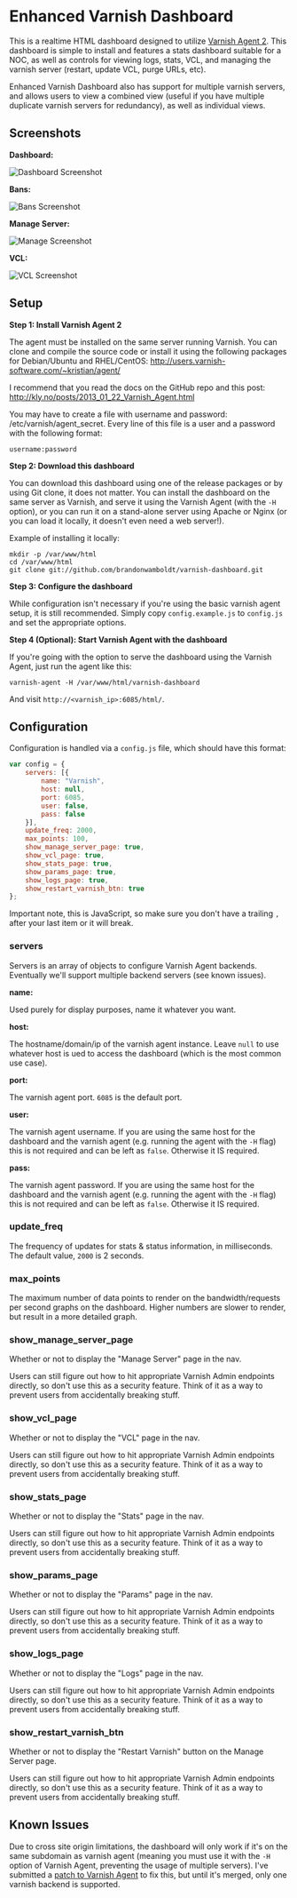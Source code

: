 Enhanced Varnish Dashboard
==========================

This is a realtime HTML dashboard designed to utilize [Varnish Agent 2](https://github.com/varnish/vagent2). This
dashboard is simple to install and features a stats dashboard suitable for a
NOC, as well as controls for viewing logs, stats, VCL, and managing the varnish
server (restart, update VCL, purge URLs, etc).

Enhanced Varnish Dashboard also has support for multiple varnish servers, and
allows users to view a combined view (useful if you have multiple duplicate
varnish servers for redundancy), as well as individual views.

Screenshots
-----------

**Dashboard:**

![Dashboard Screenshot](https://i.imgur.com/PSBjz7y.png)

**Bans:**

![Bans Screenshot](https://i.imgur.com/UhDpRFS.png)

**Manage Server:**

![Manage Screenshot](https://i.imgur.com/p12QI1i.png)

**VCL:**

![VCL Screenshot](https://i.imgur.com/IrDQLo8.png)


Setup
-----

**Step 1: Install Varnish Agent 2**

The agent must be installed on the same server running Varnish. You can clone and compile the source code or install it using the following packages for Debian/Ubuntu and RHEL/CentOS: http://users.varnish-software.com/~kristian/agent/

I recommend that you read the docs on the GitHub repo and this post: http://kly.no/posts/2013_01_22_Varnish_Agent.html

You may have to create a file with username and password: /etc/varnish/agent_secret. Every line of this file is a user and a password with the following format:

```
username:password
```

**Step 2: Download this dashboard**

You can download this dashboard using one of the release packages or by using Git clone, it does not matter. You can install the dashboard on the same server as Varnish, and serve it using the Varnish Agent (with the `-H` option), or you can run it on a stand-alone server using Apache or Nginx (or you can load it locally, it doesn't even need a web server!).

Example of installing it locally:

```
mkdir -p /var/www/html
cd /var/www/html
git clone git://github.com/brandonwamboldt/varnish-dashboard.git
```

**Step 3: Configure the dashboard**

While configuration isn't necessary if you're using the basic varnish agent setup,
it is still recommended. Simply copy `config.example.js` to `config.js` and set the
appropriate options.

**Step 4 (Optional): Start Varnish Agent with the dashboard**

If you're going with the option to serve the dashboard using the Varnish Agent,
just run the agent like this:

```
varnish-agent -H /var/www/html/varnish-dashboard
```

And visit `http://<varnish_ip>:6085/html/`.

Configuration
-------------

Configuration is handled via a `config.js` file, which should have this format:

```javascript
var config = {
	servers: [{
		name: "Varnish",
		host: null,
		port: 6085,
		user: false,
		pass: false
	}],
	update_freq: 2000,
	max_points: 100,
	show_manage_server_page: true,
	show_vcl_page: true,
	show_stats_page: true,
	show_params_page: true,
	show_logs_page: true,
	show_restart_varnish_btn: true
};
```

Important note, this is JavaScript, so make sure you don't have a trailing `,` after your last item or it will break.

### servers

Servers is an array of objects to configure Varnish Agent backends. Eventually we'll support multiple backend servers (see known issues).

**name:**

Used purely for display purposes, name it whatever you want.

**host:**

The hostname/domain/ip of the varnish agent instance. Leave `null` to use whatever host is ued to access the dashboard (which is the most common use case).

**port:**

The varnish agent port. `6085` is the default port.

**user:**

The varnish agent username. If you are using the same host for the dashboard and the varnish agent (e.g. running the agent with the `-H` flag) this is not required and can be left as `false`. Otherwise it IS required.

**pass:**

The varnish agent password. If you are using the same host for the dashboard and the varnish agent (e.g. running the agent with the `-H` flag) this is not required and can be left as `false`. Otherwise it IS required.

### update_freq

The frequency of updates for stats & status information, in milliseconds. The default value, `2000` is 2 seconds.

### max_points

The maximum number of data points to render on the bandwidth/requests per second graphs on the dashboard. Higher numbers are slower to render, but result in a more detailed graph.

### show_manage_server_page

Whether or not to display the "Manage Server" page in the nav.

Users can still figure out how to hit appropriate Varnish Admin endpoints directly, so don't use this as a security feature. Think of it as a way to prevent users from accidentally breaking stuff.

### show_vcl_page

Whether or not to display the "VCL" page in the nav.

Users can still figure out how to hit appropriate Varnish Admin endpoints directly, so don't use this as a security feature. Think of it as a way to prevent users from accidentally breaking stuff.

### show_stats_page

Whether or not to display the "Stats" page in the nav.

Users can still figure out how to hit appropriate Varnish Admin endpoints directly, so don't use this as a security feature. Think of it as a way to prevent users from accidentally breaking stuff.

### show_params_page

Whether or not to display the "Params" page in the nav.

Users can still figure out how to hit appropriate Varnish Admin endpoints directly, so don't use this as a security feature. Think of it as a way to prevent users from accidentally breaking stuff.

### show_logs_page

Whether or not to display the "Logs" page in the nav.

Users can still figure out how to hit appropriate Varnish Admin endpoints directly, so don't use this as a security feature. Think of it as a way to prevent users from accidentally breaking stuff.

### show_restart_varnish_btn

Whether or not to display the "Restart Varnish" button on the Manage Server page.

Users can still figure out how to hit appropriate Varnish Admin endpoints directly, so don't use this as a security feature. Think of it as a way to prevent users from accidentally breaking stuff.

Known Issues
------------

Due to cross site origin limitations, the dashboard will only work if it's on the same subdomain as varnish agent (meaning you must use it with the `-H` option of Varnish Agent, preventing the usage of multiple servers). I've submitted a [patch to Varnish Agent](https://github.com/varnish/vagent2/pull/129) to fix this, but until it's merged, only one varnish backend is supported.

